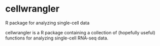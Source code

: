 # cellwrangler
R package for analyzing single-cell data

cellwrangler is a R package containing a collection of (hopefully useful) functions for analyzing single-cell RNA-seq data.
